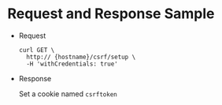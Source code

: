 # Request and Response Sample

- Request

  ```
  curl GET \
    http:// {hostname}/csrf/setup \
    -H 'withCredentials: true' 
  ```


- Response

  Set a cookie named `csrftoken`
